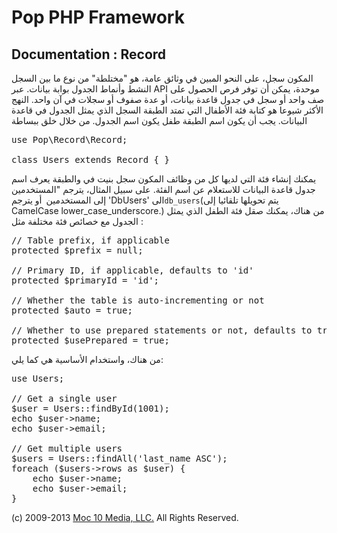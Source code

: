 Pop PHP Framework
=================

Documentation : Record
----------------------

المكون سجل، على النحو المبين في وثائق عامة، هو "مختلطة" من نوع ما بين السجل النشط وأنماط الجدول بوابة بيانات. عبر API موحدة، يمكن أن توفر فرص الحصول على صف واحد أو سجل في جدول قاعدة بيانات، أو عدة صفوف أو سجلات في آن واحد. النهج الأكثر شيوعا هو كتابة فئة الأطفال التي تمتد الطبقة السجل الذي يمثل الجدول في قاعدة البيانات. يجب أن يكون اسم الطبقة طفل يكون اسم الجدول. من خلال خلق ببساطة

<pre>
use Pop\Record\Record;

class Users extends Record { }
</pre>

يمكنك إنشاء فئة التي لديها كل من وظائف المكون سجل بنيت في والطبقة يعرف اسم جدول قاعدة البيانات للاستعلام عن اسم الفئة. على سبيل المثال، يترجم "المستخدمين إلى المستخدمين` `أو يترجم 'DbUsers' الى` db_users `(يتم تحويلها تلقائيا إلى CamelCase lower_case_underscore.) من هناك، يمكنك صقل فئة الطفل الذي يمثل الجدول مع خصائص فئة مختلفة مثل :

<pre>
// Table prefix, if applicable
protected $prefix = null;

// Primary ID, if applicable, defaults to 'id'
protected $primaryId = 'id';

// Whether the table is auto-incrementing or not
protected $auto = true;

// Whether to use prepared statements or not, defaults to true
protected $usePrepared = true;
</pre>

من هناك، واستخدام الأساسية هي كما يلي:

<pre>
use Users;

// Get a single user
$user = Users::findById(1001);
echo $user->name;
echo $user->email;

// Get multiple users
$users = Users::findAll('last_name ASC');
foreach ($users->rows as $user) {
    echo $user->name;
    echo $user->email;
}
</pre>

(c) 2009-2013 [Moc 10 Media, LLC.](http://www.moc10media.com) All Rights Reserved.
